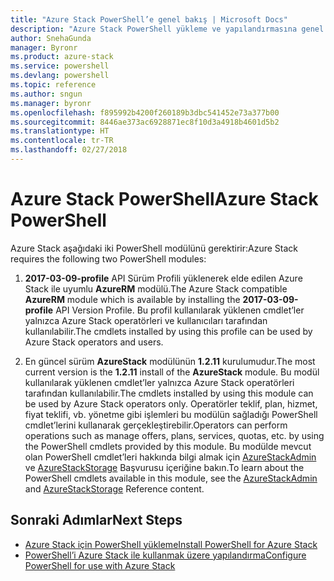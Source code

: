 ```yaml
---
title: "Azure Stack PowerShell’e genel bakış | Microsoft Docs"
description: "Azure Stack PowerShell yükleme ve yapılandırmasına genel bakış."
author: SnehaGunda
manager: Byronr
ms.product: azure-stack
ms.service: powershell
ms.devlang: powershell
ms.topic: reference
ms.author: sngun
ms.manager: byronr
ms.openlocfilehash: f895992b4200f260189b3dbc541452e73a377b00
ms.sourcegitcommit: 8446ae373ac6928871ec8f10d3a4918b4601d5b2
ms.translationtype: HT
ms.contentlocale: tr-TR
ms.lasthandoff: 02/27/2018
---
```

# <a name="azure-stack-powershell"></a><span data-ttu-id="6918e-103">Azure Stack PowerShell</span><span class="sxs-lookup"><span data-stu-id="6918e-103">Azure Stack PowerShell</span></span>

<span data-ttu-id="6918e-104">Azure Stack aşağıdaki iki PowerShell modülünü gerektirir:</span><span class="sxs-lookup"><span data-stu-id="6918e-104">Azure Stack requires the following two PowerShell modules:</span></span>  

1. <span data-ttu-id="6918e-105">**2017-03-09-profile** API Sürüm Profili yüklenerek elde edilen Azure Stack ile uyumlu **AzureRM** modülü.</span><span class="sxs-lookup"><span data-stu-id="6918e-105">The Azure Stack compatible **AzureRM** module which is available by installing the **2017-03-09-profile** API Version Profile.</span></span> <span data-ttu-id="6918e-106">Bu profil kullanılarak yüklenen cmdlet’ler yalnızca Azure Stack operatörleri ve kullanıcıları tarafından kullanılabilir.</span><span class="sxs-lookup"><span data-stu-id="6918e-106">The cmdlets installed by using this profile can be used by Azure Stack operators and users.</span></span>

2. <span data-ttu-id="6918e-107">En güncel sürüm **AzureStack** modülünün **1.2.11** kurulumudur.</span><span class="sxs-lookup"><span data-stu-id="6918e-107">The most current version is the **1.2.11** install of the **AzureStack** module.</span></span> <span data-ttu-id="6918e-108">Bu modül kullanılarak yüklenen cmdlet’ler yalnızca Azure Stack operatörleri tarafından kullanılabilir.</span><span class="sxs-lookup"><span data-stu-id="6918e-108">The cmdlets installed by using this module can be used by Azure Stack operators only.</span></span> <span data-ttu-id="6918e-109">Operatörler teklif, plan, hizmet, fiyat teklifi, vb. yönetme gibi işlemleri bu modülün sağladığı PowerShell cmdlet’lerini kullanarak gerçekleştirebilir.</span><span class="sxs-lookup"><span data-stu-id="6918e-109">Operators can perform operations such as manage offers, plans, services, quotas, etc. by using the PowerShell cmdlets provided by this module.</span></span> <span data-ttu-id="6918e-110">Bu modülde mevcut olan PowerShell cmdlet’leri hakkında bilgi almak için [AzureStackAdmin](https://docs.microsoft.com/powershell/module/azurerm.azurestackadmin/?view=azurestackps-1.2.11#azurerm.azurestackadmin) ve [AzureStackStorage](https://docs.microsoft.com/powershell/module/azurerm.azurestackstorage/?view=azurestackps-1.2.11#azurerm.azurestackstorage) Başvurusu içeriğine bakın.</span><span class="sxs-lookup"><span data-stu-id="6918e-110">To learn about the PowerShell cmdlets available in this module, see the [AzureStackAdmin](https://docs.microsoft.com/powershell/module/azurerm.azurestackadmin/?view=azurestackps-1.2.11#azurerm.azurestackadmin) and [AzureStackStorage](https://docs.microsoft.com/powershell/module/azurerm.azurestackstorage/?view=azurestackps-1.2.11#azurerm.azurestackstorage) Reference content.</span></span>

## <a name="next-steps"></a><span data-ttu-id="6918e-111">Sonraki Adımlar</span><span class="sxs-lookup"><span data-stu-id="6918e-111">Next Steps</span></span>

* [<span data-ttu-id="6918e-112">Azure Stack için PowerShell yükleme</span><span class="sxs-lookup"><span data-stu-id="6918e-112">Install PowerShell for Azure Stack</span></span>](https://docs.microsoft.com/azure/azure-stack/azure-stack-powershell-install?view=azurestackps-1.2.9&toc=%2fpowershell%2fmodule%2ftoc.json%3fview%3dazurestackps-1.2.9&view=azurestackps-1.2.9)
* [<span data-ttu-id="6918e-113">PowerShell’i Azure Stack ile kullanmak üzere yapılandırma</span><span class="sxs-lookup"><span data-stu-id="6918e-113">Configure PowerShell for use with Azure Stack</span></span>](https://docs.microsoft.com/azure/azure-stack/azure-stack-powershell-configure?view=azurestackps-1.2.9&toc=%2fpowershell%2fmodule%2ftoc.json%3fview%3dazurestackps-1.2.9&view=azurestackps-1.2.9)
